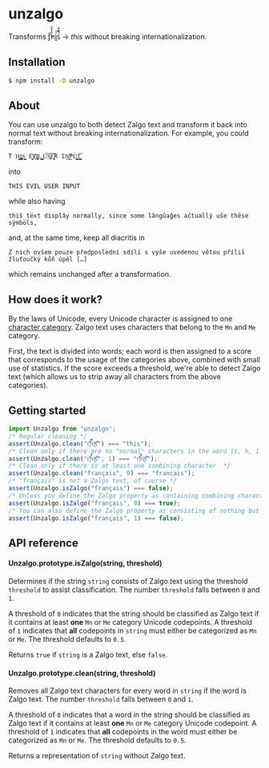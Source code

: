 # unzalgo
Transforms ť͈̓̆h̏̔̐̑ì̭ͯ͞s̈́̄̑͋ → *this* without breaking internationalization.
## Installation
```bash
$ npm install -D unzalgo
```
## About
You can use unzalgo to both detect Zalgo text and transform it back into normal text without breaking internationalization. For example, you could transform:
```
T͘H͈̩̬̺̩̭͇I͏̼̪͚̪͚S͇̬̺ ́E̬̬͈̮̻̕V҉̙I̧͖̜̹̩̞̱L͇͍̝ ̺̮̟̙̘͎U͝S̞̫̞͝E͚̘͝R IṊ͍̬͞P̫Ù̹̳̝͓̙̙T̜͕̺̺̳̘͝
```
into
```
THIS EVIL USER INPUT
```
while also having
```
thiŝ te̅xt displây normally, since some lângûaĝes aĉtuallŷ uŝe thêse sŷmbo̅ls,
```
and, at the same time, keep all diacritis in
```
Z nich ovšem pouze předposlední sdílí s výše uvedenou větou příliš žluťoučký kůň úpěl […]
```
which remains unchanged after a transformation.

## How does it work?

By the laws of Unicode, every Unicode character is assigned to one [character category](http://www.unicode.org/reports/tr49/Categories.txt). Zalgo text uses characters that belong to the `Mn` and `Me` category.

First, the text is divided into words; each word is then assigned to a score that corresponds to the usage of the categories above, combined with small use of statistics. If the score exceeds a threshold, we're able to detect Zalgo text (which allows us to strip away all characters from the above categories).

## Getting started
```js
import Unzalgo from "unzalgo";
/* Regular cleaning */
assert(Unzalgo.clean("ť͈̓̆h̏̔̐̑ì̭ͯ͞s̈́̄̑͋") === "this");
/* Clean only if there are no "normal" characters in the word (t, h, i and s are "normal") */
assert(Unzalgo.clean("ť͈̓̆h̏̔̐̑ì̭ͯ͞s̈́̄̑͋", 1) === "ť͈̓̆h̏̔̐̑ì̭ͯ͞s̈́̄̑͋");
/* Clean only if there is at least one combining character  */
assert(Unzalgo.clean("français", 0) === "francais");
/* "français" is not a Zalgo text, of course */
assert(Unzalgo.isZalgo("français") === false);
/* Unless you define the Zalgo property as containing combining characters */
assert(Unzalgo.isZalgo("français", 0) === true);
/* You can also define the Zalgo property as consisting of nothing but combining characters */
assert(Unzalgo.isZalgo("français", 1) === false);
```
## API reference
#### Unzalgo.prototype.isZalgo(string, threshold)
Determines if the string `string` consists of Zalgo text using the threshold `threshold` to assist classification. The number `threshold` falls between `0` and `1`.

A threshold of `0` indicates that the string should be classified as Zalgo text if it contains at least **one** `Mn` or `Me` category Unicode codepoints. A threshold of `1` indicates that **all** codepoints in `string` must either be categorized as `Mn` or `Me`. The threshold defaults to `0.5`.

Returns `true` if `string` is a Zalgo text, else `false`.

#### Unzalgo.prototype.clean(string, threshold)
Removes all Zalgo text characters for every word in `string` if the word is Zalgo text. The number `threshold` falls between `0` and `1`.

A threshold of `0` indicates that a word in the string should be classified as Zalgo text if it contains at least **one** `Mn` or `Me` category Unicode codepoint. A threshold of `1` indicates that **all** codepoints in the word must either be categorized as `Mn` or `Me`. The threshold defaults to `0.5`.

Returns a representation of `string` without Zalgo text.
